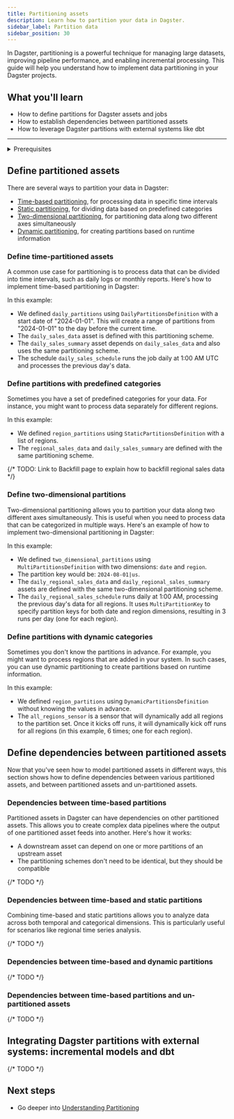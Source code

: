 ```yaml
---
title: Partitioning assets
description: Learn how to partition your data in Dagster.
sidebar_label: Partition data
sidebar_position: 30
---
```


In Dagster, partitioning is a powerful technique for managing large datasets, improving pipeline performance, and enabling incremental processing. This guide will help you understand how to implement data partitioning in your Dagster projects.

## What you'll learn

- How to define partitions for Dagster assets and jobs
- How to establish dependencies between partitioned assets
- How to leverage Dagster partitions with external systems like dbt

---

<details>
  <summary>Prerequisites</summary>

To follow the steps in this guide, you'll need:

- A basic understanding of Dagster and assets. See the [Quick Start](/tutorial/quick-start) tutorial for an overview.

</details>

## Define partitioned assets

There are several ways to partition your data in Dagster:

- [Time-based partitioning](#define-time-partitioned-assets), for processing data in specific time intervals
- [Static partitioning](#define-partitions-with-predefined-categories), for dividing data based on predefined categories
- [Two-dimensional partitioning](#define-two-dimensional-partitions), for partitioning data along two different axes simultaneously
- [Dynamic partitioning](#define-partitions-with-dynamic-categories), for creating partitions based on runtime information

### Define time-partitioned assets

A common use case for partitioning is to process data that can be divided into time intervals, such as daily logs or monthly reports. Here's how to implement time-based partitioning in Dagster:

<CodeExample filePath="guides/data-modeling/partitioning/time_based_partitioning.py" language="python" title="Time-based partitioning" />

In this example:

- We defined `daily_partitions` using `DailyPartitionsDefinition` with a start date of "2024-01-01". This will create a range of partitions from "2024-01-01" to the day before the current time.
- The `daily_sales_data` asset is defined with this partitioning scheme.
- The `daily_sales_summary` asset depends on `daily_sales_data` and also uses the same partitioning scheme.
- The schedule `daily_sales_schedule` runs the job daily at 1:00 AM UTC and processes the previous day's data.

### Define partitions with predefined categories

Sometimes you have a set of predefined categories for your data. For instance, you might want to process data separately for different regions.

<CodeExample filePath="guides/data-modeling/partitioning/static_partitioning.py" language="python" title="Static partitioning" />

In this example:

- We defined `region_partitions` using `StaticPartitionsDefinition` with a list of regions.
- The `regional_sales_data` and `daily_sales_summary` are defined with the same partitioning scheme.

{/* TODO: Link to Backfill page to explain how to backfill regional sales data */}

### Define two-dimensional partitions

Two-dimensional partitioning allows you to partition your data along two different axes simultaneously. This is useful when you need to process data that can be categorized in multiple ways. Here's an example of how to implement two-dimensional partitioning in Dagster:

<CodeExample filePath="guides/data-modeling/partitioning/two_dimensional_partitioning.py" language="python" title="Two-dimensional partitioning" />

In this example:

- We defined `two_dimensional_partitions` using `MultiPartitionsDefinition` with two dimensions: `date` and `region`.
- The partition key would be: `2024-08-01|us`.
- The `daily_regional_sales_data` and `daily_regional_sales_summary` assets are defined with the same two-dimensional partitioning scheme.
- The `daily_regional_sales_schedule` runs daily at 1:00 AM, processing the previous day's data for all regions. It uses `MultiPartitionKey` to specify partition keys for both date and region dimensions, resulting in 3 runs per day (one for each region).

### Define partitions with dynamic categories

Sometimes you don't know the partitions in advance. For example, you might want to process regions that are added in your system. In such cases, you can use dynamic partitioning to create partitions based on runtime information.

<CodeExample filePath="guides/data-modeling/partitioning/dynamic_partitioning.py" language="python" title="Dynamic partitioning" />

In this example:

- We defined `region_partitions` using `DynamicPartitionsDefinition` without knowing the values in advance.
- The `all_regions_sensor` is a sensor that will dynamically add all regions to the partition set. Once it kicks off runs, it will dynamically kick off runs for all regions (in this example, 6 times; one for each region).

## Define dependencies between partitioned assets

Now that you've seen how to model partitioned assets in different ways, this section shows how to define dependencies between various partitioned assets, and between partitioned assets and un-partitioned assets.

### Dependencies between time-based partitions

Partitioned assets in Dagster can have dependencies on other partitioned assets. This allows you to create complex data pipelines where the output of one partitioned asset feeds into another. Here's how it works:

- A downstream asset can depend on one or more partitions of an upstream asset
- The partitioning schemes don't need to be identical, but they should be compatible

{/* TODO */}

### Dependencies between time-based and static partitions

Combining time-based and static partitions allows you to analyze data across both temporal and categorical dimensions. This is particularly useful for scenarios like regional time series analysis.

{/* TODO */}

### Dependencies between time-based and dynamic partitions

{/* TODO */}

### Dependencies between time-based partitions and un-partitioned assets

{/* TODO */}

## Integrating Dagster partitions with external systems: incremental models and dbt

{/* TODO */}

## Next steps

- Go deeper into [Understanding Partitioning](#)
